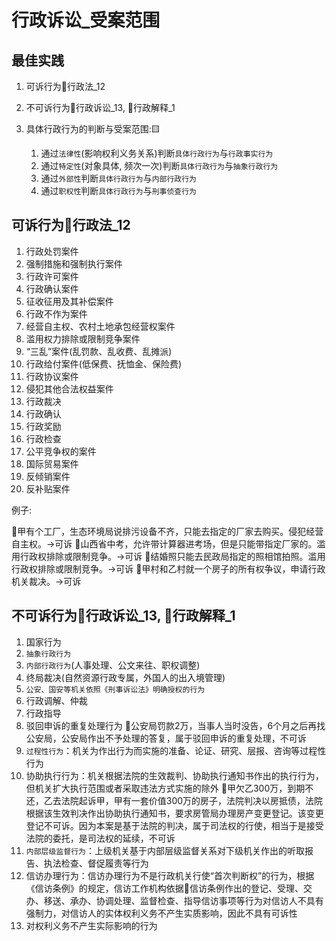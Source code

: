 # 行政诉讼_受案范围

## 最佳实践

1. 可诉行为🚪行政法_12
2. 不可诉行为🚪行政诉讼_13, 🚪行政解释_1
3. 具体行政行为的判断与受案范围:🟨

    1. 通过`法律性`(影响权利义务关系)判断`具体行政行为`与`行政事实行为`
    2. 通过`特定性`(对象具体, 频次一次)判断`具体行政行为`与`抽象行政行为`
    3. 通过`外部性`判断`具体行政行为`与`内部行政行为`
    4. 通过`职权性`判断`具体行政行为`与`刑事侦查行为`



## 可诉行为🚪行政法_12
1. 行政处罚案件
2. 强制措施和强制执行案件
3. 行政许可案件
4. 行政确认案件
5. 征收征用及其补偿案件
6. 行政不作为案件
7. 经营自主权、农村土地承包经营权案件
8. 滥用权力排除或限制竞争案件
9. “三乱”案件(乱罚款、乱收费、乱摊派)
10. 行政给付案件(低保费、抚恤金、保险费)
11. 行政协议案件
12. 侵犯其他合法权益案件
13. 行政裁决
14. 行政确认
15. 行政奖励
16. 行政检查
17. 公平竞争权的案件
18. 国际贸易案件
19. 反倾销案件
20. 反补贴案件

例子:

🍐甲有个工厂，生态环境局说排污设备不齐，只能去指定的厂家去购买。侵犯经营自主权。→可诉
🍐山西省中考，允许带计算器进考场，但是只能带指定厂家的。滥用行政权排除或限制竞争。→可诉
🍐结婚照只能去民政局指定的照相馆拍照。滥用行政权排除或限制竞争。→可诉
🍐甲村和乙村就一个房子的所有权争议，申请行政机关裁决。→可诉


## 不可诉行为🚪行政诉讼_13, 🚪行政解释_1
1. 国家行为
2. `抽象行政行为`
3. `内部行政行为`(人事处理、公文来往、职权调整)
4. 终局裁决(自然资源行政专属，外国人的出入境管理)
5. `公安、国安等机关依照《刑事诉讼法》明确授权的行为`
6. 行政调解、仲裁
7. 行政指导
8. 驳回申诉的重复处理行为
    🍐公安局罚款2万，当事人当时没告，6个月之后再找公安局，公安局作出不予处理的答复，属于驳回申诉的重复处理，不可诉
9. `过程性行为`：机关为作出行为而实施的准备、论证、研究、层报、咨询等过程性行为
10. 协助执行行为：机关根据法院的生效裁判、协助执行通知书作出的执行行为，但机关扩大执行范围或者采取违法方式实施的除外
    🍐甲欠乙300万，到期不还，乙去法院起诉甲，甲有一套价值300万的房子，法院判决以房抵债，法院根据该生效判决作出协助执行通知书，要求房管局办理房产变更登记。该变更登记不可诉。因为本案是基于法院的判决，属于司法权的行使，相当于是接受法院的委托，是司法权的延续，不可诉
11. `内部层级监督行为`：上级机关基于内部层级监督关系对下级机关作出的听取报告、执法检查、督促履责等行为
12. 信访办理行为：信访办理行为不是行政机关行使“首次判断权”的行为，根据《信访条例》的规定，信访工作机构依据🚪信访条例作出的登记、受理、交办、移送、承办、协调处理、监督检查、指导信访事项等行为对信访人不具有强制力，对信访人的实体权利义务不产生实质影响，因此不具有可诉性
13. 对权利义务不产生实际影响的行为

